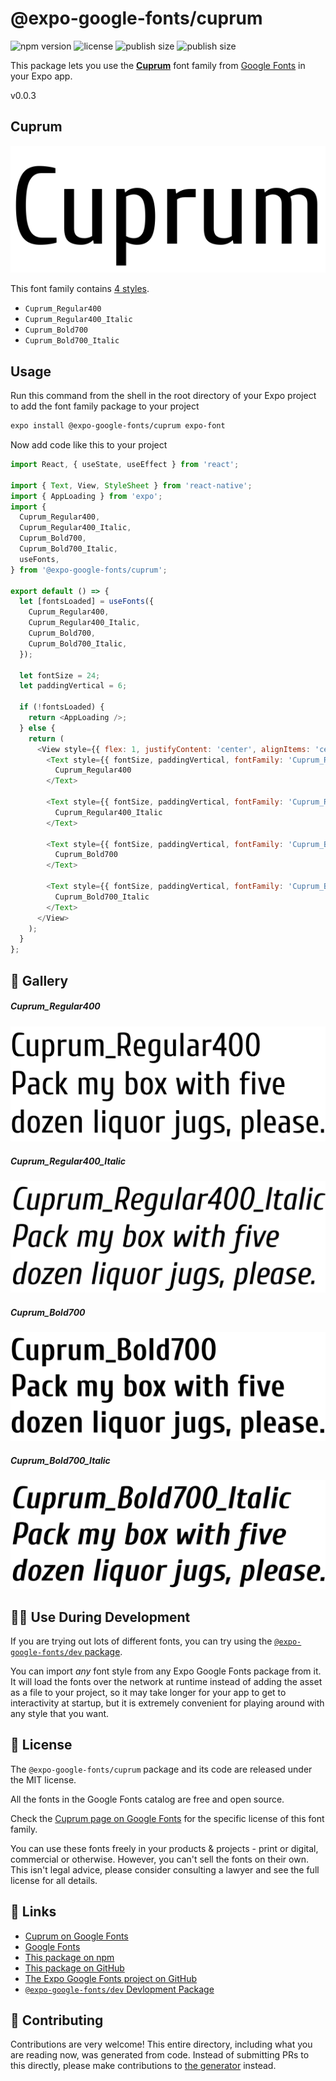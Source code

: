 # @expo-google-fonts/cuprum

![npm version](https://flat.badgen.net/npm/v/@expo-google-fonts/cuprum)
![license](https://flat.badgen.net/github/license/expo/google-fonts)
![publish size](https://flat.badgen.net/packagephobia/install/@expo-google-fonts/cuprum)
![publish size](https://flat.badgen.net/packagephobia/publish/@expo-google-fonts/cuprum)

This package lets you use the [**Cuprum**](https://fonts.google.com/specimen/Cuprum) font family from [Google Fonts](https://fonts.google.com/) in your Expo app.

v0.0.3

## Cuprum

![Cuprum](./font-family.png)

This font family contains [4 styles](#-gallery).

- `Cuprum_Regular400`
- `Cuprum_Regular400_Italic`
- `Cuprum_Bold700`
- `Cuprum_Bold700_Italic`

## Usage

Run this command from the shell in the root directory of your Expo project to add the font family package to your project
```sh
expo install @expo-google-fonts/cuprum expo-font
```

Now add code like this to your project
```js
import React, { useState, useEffect } from 'react';

import { Text, View, StyleSheet } from 'react-native';
import { AppLoading } from 'expo';
import {
  Cuprum_Regular400,
  Cuprum_Regular400_Italic,
  Cuprum_Bold700,
  Cuprum_Bold700_Italic,
  useFonts,
} from '@expo-google-fonts/cuprum';

export default () => {
  let [fontsLoaded] = useFonts({
    Cuprum_Regular400,
    Cuprum_Regular400_Italic,
    Cuprum_Bold700,
    Cuprum_Bold700_Italic,
  });

  let fontSize = 24;
  let paddingVertical = 6;

  if (!fontsLoaded) {
    return <AppLoading />;
  } else {
    return (
      <View style={{ flex: 1, justifyContent: 'center', alignItems: 'center' }}>
        <Text style={{ fontSize, paddingVertical, fontFamily: 'Cuprum_Regular400' }}>
          Cuprum_Regular400
        </Text>

        <Text style={{ fontSize, paddingVertical, fontFamily: 'Cuprum_Regular400_Italic' }}>
          Cuprum_Regular400_Italic
        </Text>

        <Text style={{ fontSize, paddingVertical, fontFamily: 'Cuprum_Bold700' }}>
          Cuprum_Bold700
        </Text>

        <Text style={{ fontSize, paddingVertical, fontFamily: 'Cuprum_Bold700_Italic' }}>
          Cuprum_Bold700_Italic
        </Text>
      </View>
    );
  }
};

```

## 🔡 Gallery

##### Cuprum_Regular400
![Cuprum_Regular400](./bddf1f3b7162539ab2c939e699c275d83ee353437fc657257d945347dce5c66d.ttf.png)

##### Cuprum_Regular400_Italic
![Cuprum_Regular400_Italic](./27d4e15720e86dcbe0f0f3e93656c40e57203137b143f5a396d8a56e654963c8.ttf.png)

##### Cuprum_Bold700
![Cuprum_Bold700](./0a3719a13307973f16e4ebfb3980da3f7d190316e71ada51aa42650b95524c97.ttf.png)

##### Cuprum_Bold700_Italic
![Cuprum_Bold700_Italic](./9bac99436b2027f87f8c0f692398a62b76be18874fbda4ea2b56aaa99553e6b2.ttf.png)


## 👩‍💻 Use During Development

If you are trying out lots of different fonts, you can try using the [`@expo-google-fonts/dev` package](https://github.com/expo/google-fonts/tree/master/font-packages/dev#readme).

You can import *any* font style from any Expo Google Fonts package from it. It will load the fonts
over the network at runtime instead of adding the asset as a file to your project, so it may take longer
for your app to get to interactivity at startup, but it is extremely convenient
for playing around with any style that you want.

## 📖 License

The `@expo-google-fonts/cuprum` package and its code are released under the MIT license.

All the fonts in the Google Fonts catalog are free and open source.

Check the [Cuprum page on Google Fonts](https://fonts.google.com/specimen/Cuprum) for the specific license of this font family.

You can use these fonts freely in your products & projects - print or digital, commercial or otherwise. However, you can't sell the fonts on their own. This isn't legal advice, please consider consulting a lawyer and see the full license for all details.

## 🔗 Links

- [Cuprum on Google Fonts](https://fonts.google.com/specimen/Cuprum)
- [Google Fonts](https://fonts.google.com/)
- [This package on npm](https://www.npmjs.com/package/@expo-google-fonts/cuprum)
- [This package on GitHub](https://github.com/expo/google-fonts/tree/master/font-packages/cuprum)
- [The Expo Google Fonts project on GitHub](https://github.com/expo/google-fonts)
- [`@expo-google-fonts/dev` Devlopment Package](https://github.com/expo/google-fonts/tree/master/font-packages/dev)


## 🤝 Contributing

Contributions are very welcome! This entire directory, including what you are reading now, was generated from code. Instead of submitting PRs to this directly, please make contributions to [the generator](https://github.com/expo/google-fonts/tree/master/packages/generator) instead.
